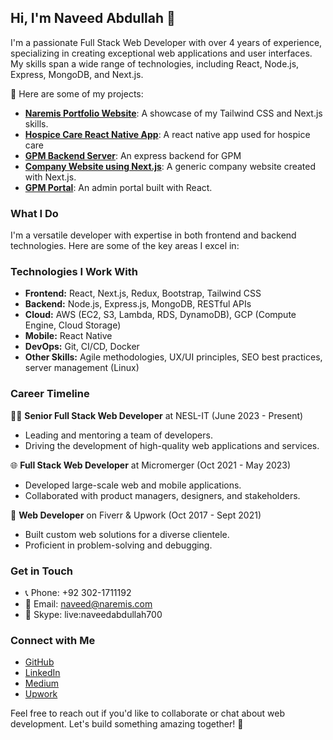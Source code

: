 <!-- Introduction -->
## Hi, I'm Naveed Abdullah 👋

I'm a passionate Full Stack Web Developer with over 4 years of experience, specializing in creating exceptional web applications and user interfaces. My skills span a wide range of technologies, including React, Node.js, Express, MongoDB, and Next.js.

🚀 Here are some of my projects:

- [**Naremis Portfolio Website**](https://github.com/naveed-niazi/naremis): A showcase of my Tailwind CSS and Next.js skills.
- [**Hospice Care React Native App**](https://github.com/naveed-niazi/hospice-care-mobile-app): A react native app used for hospice care
- [**GPM Backend Server**](https://github.com/naveed-niazi/gpm_server): An express backend for GPM
- [**Company Website using Next.js**](https://github.com/naveed-niazi/company-website-next): A generic company website created with Next.js.
- [**GPM Portal**](https://github.com/naveed-niazi/gpm-client): An admin portal built with React.
  
### What I Do

I'm a versatile developer with expertise in both frontend and backend technologies. Here are some of the key areas I excel in:

### Technologies I Work With

- **Frontend:** React, Next.js, Redux, Bootstrap, Tailwind CSS
- **Backend:** Node.js, Express.js, MongoDB, RESTful APIs
- **Cloud:** AWS (EC2, S3, Lambda, RDS, DynamoDB), GCP (Compute Engine, Cloud Storage)
- **Mobile:** React Native
- **DevOps:** Git, CI/CD, Docker
- **Other Skills:** Agile methodologies, UX/UI principles, SEO best practices, server management (Linux)

### Career Timeline

👨‍💼 **Senior Full Stack Web Developer** at NESL-IT (June 2023 - Present)
- Leading and mentoring a team of developers.
- Driving the development of high-quality web applications and services.

🌐 **Full Stack Web Developer** at Micromerger (Oct 2021 - May 2023)
- Developed large-scale web and mobile applications.
- Collaborated with product managers, designers, and stakeholders.

💼 **Web Developer** on Fiverr & Upwork (Oct 2017 - Sept 2021)
- Built custom web solutions for a diverse clientele.
- Proficient in problem-solving and debugging.

### Get in Touch

- 📞 Phone: +92 302-1711192
- 📧 Email: naveed@naremis.com
- 💬 Skype: live:naveedabdullah700

### Connect with Me

- [GitHub](https://github.com/naveed-niazi)
- [LinkedIn](https://www.linkedin.com/in/naveedniazi)
- [Medium](https://medium.com/@naveedniazi)
- [Upwork](https://www.upwork.com/freelancers/~01a5e6ab918567d37d)

Feel free to reach out if you'd like to collaborate or chat about web development. Let's build something amazing together! 🌟
